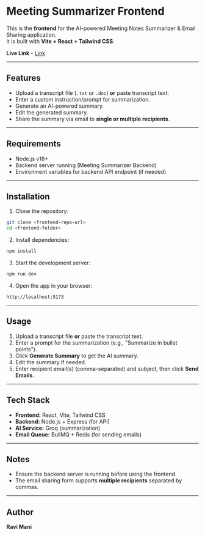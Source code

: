 # Meeting Summarizer Frontend

This is the **frontend** for the AI-powered Meeting Notes Summarizer & Email Sharing application.\
It is built with **Vite + React + Tailwind CSS**.

**Live Link** - [Link](https://meeting-notes-summarizer-lake.vercel.app/)

---

## Features

- Upload a transcript file (`.txt` or `.doc`) **or** paste transcript text.
- Enter a custom instruction/prompt for summarization.
- Generate an AI-powered summary.
- Edit the generated summary.
- Share the summary via email to **single or multiple recipients**.

---

## Requirements

- Node.js v18+
- Backend server running (Meeting Summarizer Backend)
- Environment variables for backend API endpoint (if needed)

---

## Installation

1. Clone the repository:

```bash
git clone <frontend-repo-url>
cd <frontend-folder>
```

2. Install dependencies:

```bash
npm install
```

3. Start the development server:

```bash
npm run dev
```

4. Open the app in your browser:

```
http://localhost:5173
```

---

## Usage

1. Upload a transcript file **or** paste the transcript text.
2. Enter a prompt for the summarization (e.g., "Summarize in bullet points").
3. Click **Generate Summary** to get the AI summary.
4. Edit the summary if needed.
5. Enter recipient email(s) (comma-separated) and subject, then click **Send Emails**.

---

## Tech Stack

- **Frontend:** React, Vite, Tailwind CSS
- **Backend:** Node.js + Express (for API)
- **AI Service:** Groq (summarization)
- **Email Queue:** BullMQ + Redis (for sending emails)

---

## Notes

- Ensure the backend server is running before using the frontend.
- The email sharing form supports **multiple recipients** separated by commas.

---

## Author

**Ravi Mani**


